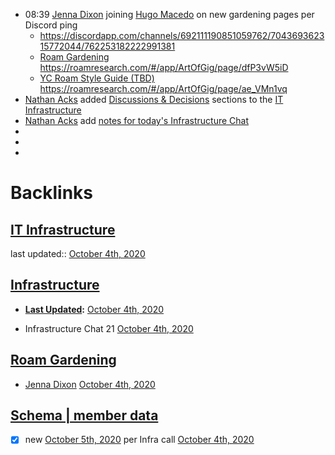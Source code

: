 - 08:39 [Jenna Dixon](<Jenna Dixon.md>) joining [Hugo Macedo](<Hugo Macedo.md>) on new gardening pages per Discord ping
    - https://discordapp.com/channels/692111190851059762/704369362315772044/762253182222991381
    - [Roam Gardening](<Roam Gardening.md>) https://roamresearch.com/#/app/ArtOfGig/page/dfP3vW5iD
    - [YC Roam Style Guide (TBD)](<YC Roam Style Guide (TBD).md>) https://roamresearch.com/#/app/ArtOfGig/page/ae_VMn1vq
- [Nathan Acks](<Nathan Acks.md>) added [Discussions & Decisions](https://roamresearch.com/#/app/ArtOfGig/page/GfLUKnfjQ) sections to the [IT Infrastructure](<IT Infrastructure.md>)
- [Nathan Acks](<Nathan Acks.md>) add [notes for today's Infrastructure Chat](((eQzuMy5k9)))
- 
- 
- 

# Backlinks
## [IT Infrastructure](<IT Infrastructure.md>)
last updated:: [October 4th, 2020](<October 4th, 2020.md>)

## [Infrastructure](<Infrastructure.md>)
- **[Last Updated](<Last Updated.md>):** [October 4th, 2020](<October 4th, 2020.md>)

- Infrastructure Chat 21 [October 4th, 2020](<October 4th, 2020.md>)

## [Roam Gardening](<Roam Gardening.md>)
- [Jenna Dixon](<Jenna Dixon.md>) [October 4th, 2020](<October 4th, 2020.md>)

## [Schema | member data](<Schema | member data.md>)
- [x] new [October 5th, 2020](<October 5th, 2020.md>) per Infra call [October 4th, 2020](<October 4th, 2020.md>)

